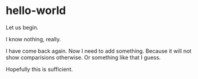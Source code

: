 # hello-world
Let us begin.

I know nothing, really.

I have come back again. Now I need to add something. Because it will not show comparisions otherwise.
Or something like that I guess. 

Hopefully this is sufficient.
